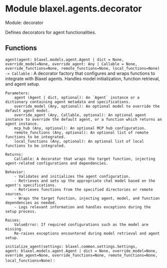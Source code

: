 Module blaxel.agents.decorator
==============================
Module: decorator

Defines decorators for agent functionalities.

Functions
---------

`agent(agent: blaxel.models.agent.Agent | dict = None, override_model=None, override_agent: Any | Callable = None, override_functions=None, remote_functions=None, local_functions=None) ‑> Callable`
:   A decorator factory that configures and wraps functions to integrate with Blaxel agents.
    Handles model initialization, function retrieval, and agent setup.
    
    Parameters:
        agent (Agent | dict, optional): An `Agent` instance or a dictionary containing agent metadata and specifications.
        override_model (Any, optional): An optional model to override the default agent model.
        override_agent (Any, Callable, optional): An optional agent instance to override the default agent, or a function which returns an agent instance.
        mcp_hub (Any, optional): An optional MCP hub configuration.
        remote_functions (Any, optional): An optional list of remote functions to be integrated.
        local_functions (Any, optional): An optional list of local functions to be integrated.
    
    Returns:
        Callable: A decorator that wraps the target function, injecting agent-related configurations and dependencies.
    
    Behavior:
        - Validates and initializes the agent configuration.
        - Retrieves and sets up the appropriate chat model based on the agent's specifications.
        - Retrieves functions from the specified directories or remote sources.
        - Wraps the target function, injecting agent, model, and function dependencies as needed.
        - Logs relevant information and handles exceptions during the setup process.
    
    Raises:
        ValueError: If required configurations such as the model are missing.
        Re-raises exceptions encountered during model retrieval and agent setup.

`initialize_agent(settings: blaxel.common.settings.Settings, agent: blaxel.models.agent.Agent | dict = None, override_model=None, override_agent=None, override_functions=None, remote_functions=None, local_functions=None)`
: